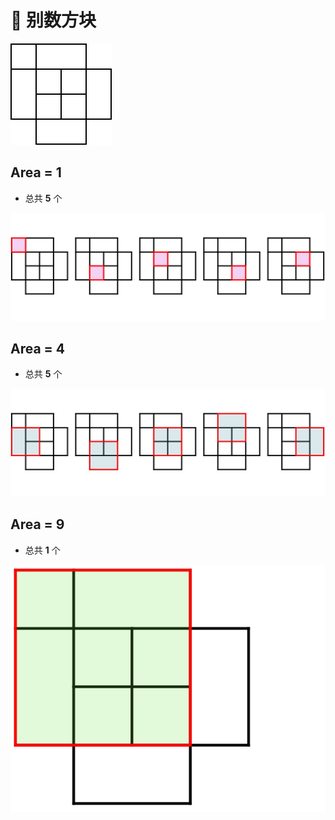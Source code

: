 # 🙈 别数方块

![](./Task.PNG)

## Area = 1

- 总共 **5** 个

![](./Size-1.SVG)

## Area = 4

- 总共 **5** 个

![](./Size-4.SVG)

## Area = 9

- 总共 **1** 个

![](./Size-9.SVG)


